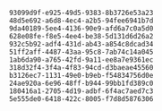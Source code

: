 
                93099d9f-e925-49d5-9383-8b3726e53a23
                48d5e692-a6d8-4ec4-a2b5-94fee6941b7d
                9da40189-5ee4-4136-90e9-afd6a7c0a5d0
                628e08fe-f8e5-4ee4-be38-5d131d6d26a2
                932c5b92-adf4-431d-ab43-a854c8dcad34
                51ff2aff-4487-43aa-95c8-7ab74c14a045
                1ab6da90-a765-42fd-9a11-ee8a7e9361ec
                318d32f4-3f4a-4f83-94cd-d3baeae45560
                b3126ec7-1131-49e0-b9eb-f54834756d0e
                24ae920a-6e96-48ff-b944-99bb1fd389c0
                180416a1-2705-4d19-adbf-6f4ac7aed7c3
                5e555de0-6418-422c-8005-f7d8d5876306
                